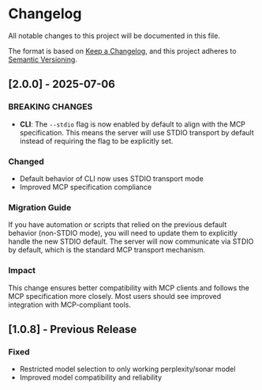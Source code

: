# Changelog

All notable changes to this project will be documented in this file.

The format is based on [Keep a Changelog](https://keepachangelog.com/en/1.0.0/),
and this project adheres to [Semantic Versioning](https://semver.org/spec/v2.0.0.html).

## [2.0.0] - 2025-07-06

### BREAKING CHANGES

- **CLI**: The `--stdio` flag is now enabled by default to align with the MCP specification. This means the server will use STDIO transport by default instead of requiring the flag to be explicitly set.

### Changed

- Default behavior of CLI now uses STDIO transport mode
- Improved MCP specification compliance

### Migration Guide

If you have automation or scripts that relied on the previous default behavior (non-STDIO mode), you will need to update them to explicitly handle the new STDIO default. The server will now communicate via STDIO by default, which is the standard MCP transport mechanism.

### Impact

This change ensures better compatibility with MCP clients and follows the MCP specification more closely. Most users should see improved integration with MCP-compliant tools.

## [1.0.8] - Previous Release

### Fixed

- Restricted model selection to only working perplexity/sonar model
- Improved model compatibility and reliability
